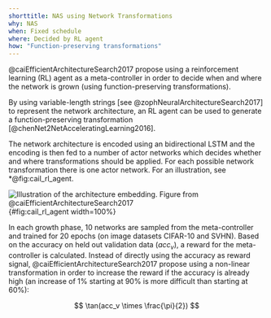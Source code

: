 ```yaml
---
shorttitle: NAS using Network Transformations
why: NAS
when: Fixed schedule
where: Decided by RL agent
how: "Function-preserving transformations"
---
```


@caiEfficientArchitectureSearch2017 propose using a reinforcement learning (RL)
agent as a meta-controller in order to decide when and where the network is grown
(using function-preserving transformations).

By using variable-length strings [see @zophNeuralArchitectureSearch2017] to
represent the network architecture, an RL agent can be used to generate a
function-preserving transformation [@chenNet2NetAcceleratingLearning2016].

The network architecture is encoded using an bidirectional LSTM and the encoding
is then fed to a number of actor networks which decides whether and where
transformations should be applied. For each possible network transformation
there is one actor network. For an illustration, see *@fig:cail_rl_agent.

![Illustration of the architecture embedding. Figure from @caiEfficientArchitectureSearch2017](img/cai_rl_agent){#fig:cail_rl_agent width=100%}


In each growth phase, 10 networks are sampled from the meta-controller and trained
for 20 epochs (on image datasets CIFAR-10 and SVHN). Based on the accuracy
on held out validation data ($acc_v$), a reward for the meta-controller is calculated.
Instead of directly using the accuracy as reward signal, @caiEfficientArchitectureSearch2017
propose using a non-linear transformation in order to increase the reward
if the accuracy is already high (an increase of 1% starting at 90% is more difficult
than starting at 60%):

$$
\tan(acc_v \times \frac{\pi}{2})
$$
